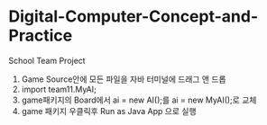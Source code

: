 # Digital-Computer-Concept-and-Practice
School Team Project

1. Game Source안에 모든 파일을 자바 터미널에 드래그 앤 드롭 
2. import team11.MyAI;
3. game패키지의  Board에서 ai = new AI();를 ai = new MyAI();로 교체
4. game 패키지 우클릭후 Run as Java App 으로 실행

